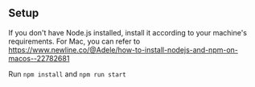 ## Setup
If you don't have Node.js installed, install it according to your machine's requirements.
For Mac, you can refer to https://www.newline.co/@Adele/how-to-install-nodejs-and-npm-on-macos--22782681

Run `npm install` and `npm run start`
